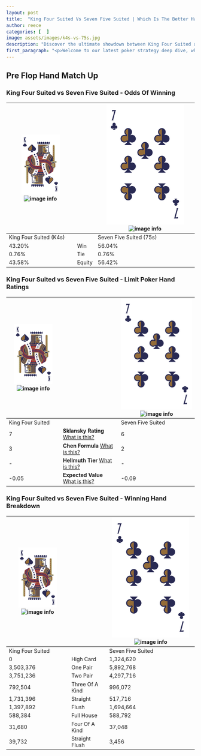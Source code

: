 ```yaml
---
layout: post
title:  "King Four Suited Vs Seven Five Suited | Which Is The Better Hand In Poker? A Complete Guide"
author: reece
categories: [  ]
image: assets/images/k4s-vs-75s.jpg
description: "Discover the ultimate showdown between King Four Suited and Seven Five Suited in poker! Uncover the odds, strategies, and scenarios where one hand triumphs over the other. Get ready to up your poker game with this thrilling analysis."
first_paragraph: "<p>Welcome to our latest poker strategy deep dive, where we're pitting two distinct hands against each other in a high-stakes showdown: King Four Suited vs Seven Five Suited.</p><p>In the dynamic world of poker, every decision counts, and knowing which hand holds the upper hand is key to your success at the table.</p><p>In this article, we'll dissect these two hands, explore the scenarios where one dominates the other, and equip you with the knowledge to make strategic choices that can tip the odds in your favor.</p><p>Get ready to unravel the intriguing dynamics of these poker hands and elevate your game to new heights.</p>"
---
```




[comment]: # (sp0)

## Pre Flop Hand Match Up

<div class="table hand-ratings" markdown="1"> 



### King Four Suited vs Seven Five Suited - Odds Of Winning


    
| ![image info](assets/images/hand1/K.png) ![image info](assets/images/hand1/4s.png) |  | ![image info](assets/images/hand2/7.png) ![image info](assets/images/hand2/5s.png) |
| -------- | -------- | -------- |
| King Four Suited (K4s) |  | Seven Five Suited (75s) |
| 43.20% | Win | 56.04% |
| 0.76% | Tie | 0.76% |
| 43.58% | Equity | 56.42% |




[comment]: # (sp1)



### King Four Suited vs Seven Five Suited - Limit Poker Hand Ratings


    
| ![image info](assets/images/hand1/K.png) ![image info](assets/images/hand1/4s.png) |  | ![image info](assets/images/hand2/7.png) ![image info](assets/images/hand2/5s.png) |
| -------- | -------- | -------- |
| King Four Suited |  | Seven Five Suited |
| 7 | **Sklansky Rating** [What is this?](/sklansky-rating-explained) | 6 |
| 3 | **Chen Formula** [What is this?](/chen-formula-explained) | 2 |
| - | **Hellmuth Tier** [What is this?](/Hellmuth-tier-explained) | - |
| -0.05 | **Expected Value** [What is this?](/expected-value-explained) | -0.09 |




[comment]: # (sp2)



### King Four Suited vs Seven Five Suited - Winning Hand Breakdown


    
| ![image info](assets/images/hand1/K.png) ![image info](assets/images/hand1/4s.png) |  | ![image info](assets/images/hand2/7.png) ![image info](assets/images/hand2/5s.png) |
| -------- | -------- | -------- |
| King Four Suited |  | Seven Five Suited |
| 0 | High Card | 1,324,620 |
| 3,503,376 | One Pair | 5,892,768 |
| 3,751,236 | Two Pair | 4,297,716 |
| 792,504 | Three Of A Kind | 996,072 |
| 1,731,396 | Straight | 517,716 |
| 1,397,892 | Flush | 1,694,664 |
| 588,384 | Full House | 588,792 |
| 31,680 | Four Of A Kind | 37,048 |
| 39,732 | Straight Flush | 3,456 |




[comment]: # (sp3)



</div>

[comment]: # (sp4)



[comment]: # (sp5)

